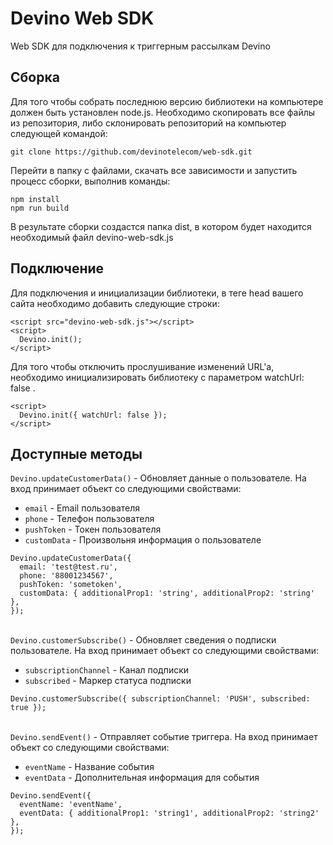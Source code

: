 # Devino Web SDK

Web SDK для подключения к триггерным рассылкам Devino

## Сборка

Для того чтобы собрать последнюю версию библиотеки на компьютере должен быть установлен node.js.
Необходимо скопировать все файлы из репозитория, либо склонировать репозиторий на компьютер следующей командой:

```
git clone https://github.com/devinotelecom/web-sdk.git
```

Перейти в папку с файлами, скачать все зависимости и запустить процесс сборки, выполнив команды:
```
npm install
npm run build
```
В результате сборки создастся папка dist,  в котором будет находится необходимый файл devino-web-sdk.js

## Подключение
Для подключения и инициализации библиотеки, в теге head вашего сайта необходимо добавить следующие строки:
```
<script src="devino-web-sdk.js"></script>
<script>
  Devino.init();
</script>
```
Для того чтобы отключить прослушивание изменений URL'а, необходимо инициализировать библиотеку с параметром watchUrl: false .
```
<script>
  Devino.init({ watchUrl: false });
</script>
```
## Доступные методы

`Devino.updateCustomerData()` - Обновляет данные о пользователе. На вход принимает объект со следующими свойствами:
- `email` - Email пользователя
- `phone` - Телефон пользователя
- `pushToken` - Токен пользователя
- `customData` - Произвольня информация о пользователе
```
Devino.updateCustomerData({
  email: 'test@test.ru',
  phone: '88001234567',
  pushToken: 'sometoken',
  customData: { additionalProp1: 'string', additionalProp2: 'string' },
});
```
\
`Devino.customerSubscribe()` - Обновляет сведения о подписки пользователе. На вход принимает объект со следующими свойствами:
- `subscriptionChannel` - Канал подписки
- `subscribed` - Маркер статуса подписки
```
Devino.customerSubscribe({ subscriptionChannel: 'PUSH', subscribed: true });
```
\
`Devino.sendEvent()` - Отправляет событие триггера. На вход принимает объект со следующими свойствами:
- `eventName` - Название события
- `eventData` - Дополнительная информация для события
```
Devino.sendEvent({
  eventName: 'eventName',
  eventData: { additionalProp1: 'string1', additionalProp2: 'string2' },
});
```